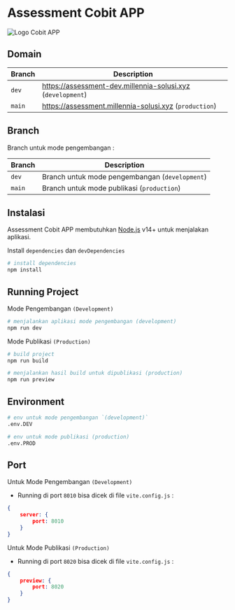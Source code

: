 # Assessment Cobit APP

![Logo Cobit APP](https://www.itcolombia.com/wp-content/uploads/2022/08/COBIT-F.png "Logo Cobit APP")

## Domain
| Branch                          | Description                                                                                    |
| ------------------------------------ | ---------------------------------------------------------------------------------------------- |
| `dev`                   | https://assessment-dev.millennia-solusi.xyz  (`development`)                                                 |
| `main`                   | https://assessment.millennia-solusi.xyz  (`production`)                             

## Branch

Branch untuk mode pengembangan :

| Branch                          | Description                                                                                    |
| ------------------------------------ | ---------------------------------------------------------------------------------------------- |
| `dev`                   | Branch untuk mode pengembangan  (`development`)                                                 |
| `main`                   | Branch untuk mode publikasi  (`production`)                                                                           |

## Instalasi

Assessment Cobit APP membutuhkan [Node.js](https://nodejs.org/) v14+ untuk menjalakan aplikasi.

Install `dependencies` dan `devDependencies`

``` bash
# install dependencies
npm install
```

## Running Project

Mode Pengembangan `(Development)`
``` bash
# menjalankan aplikasi mode pengembangan (development)
npm run dev
```

Mode Publikasi `(Production)`
```sh
# build project
npm run build

# menjalankan hasil build untuk dipublikasi (production)
npm run preview
```

## Environment

```sh
# env untuk mode pengembangan `(development)`
.env.DEV

# env untuk mode publikasi (production)
.env.PROD
```

## Port 

 Untuk Mode Pengembangan `(Development)`
- Running di port `8010` bisa dicek di file `vite.config.js` :
```json
{
    server: {
        port: 8010
    }
}
```
 Untuk Mode Publikasi `(Production)`
- Running di port `8020` bisa dicek di file `vite.config.js` :
```json
{
    preview: {
        port: 8020
    }
}
```

